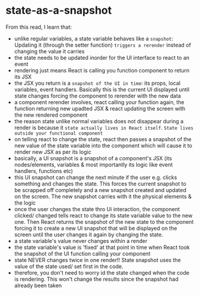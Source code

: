 # state-as-a-snapshot

From this read, I learn that:

- unlike regular variables, a state variable behaves like a `snapshot`: Updating it (through the setter function) `triggers a rerender` instead of changing the value it carries
- the state needs to be updated inorder for the UI interface to react to an event
- rendering just means React is calling you function component to return its JSX
- the JSX you return is a `snapshot of the UI in time`: its props, local variables, event handlers. Basically this is the current UI displayed until state changes forcing the component to rerender with the new data
- a component rerender involves, react calling your function again, the function returning new upadted JSX & react updating the screen with the new rendered component
- the reason state unlike normal variables does not disappear during a render is because it `state actually lives in React itself`. `State lives outside your functional component`
- on telling react to change the state, react then passes a snapshot of the new value of the state variable into the component which will cause it to render new JSX as per its logic
- basically, a UI snapshot is a snapshot of a component's JSX (its nodes/elements, variables & most importantly its logic like event handlers, functions etc)
- this UI snapshot can change the next minute if the user e.g. clicks something and changes the state. This forces the current snapshot to be scrapped off completely and a new snapshot created and updated on the screen. The new snapshot carries with it the physical elements & the logic
- once the user changes the state thro Ui interaction, the component clicked/ changed tells react to change its state variable value to the new one. Then React returns the snapshot of the new state to the component forcing it to create a new UI snapshot that will be displayed on the screen until the user changes it again by changing the state.
- a state variable's value never changes within a render
- the state variable's value is 'fixed' at that point in time when React took the snapshot of the UI function calling your component
- state NEVER changes twice in one render!! State snapshot uses the value of the state used/ set first in the code.
- therefore, you don't need to worry id the state changed when the code is rendering. This won't change the results since the snapshot had already been taken
